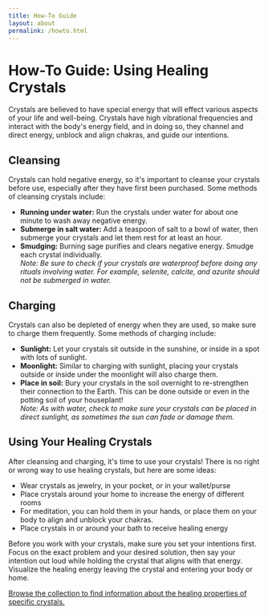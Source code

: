 ```yaml
---
title: How-To Guide
layout: about
permalink: /howto.html
---
```


# How-To Guide: Using Healing Crystals  
Crystals are believed to have special energy that will effect various aspects of your life and well-being. Crystals have high vibrational frequencies and interact with the body's energy field, and in doing so, they channel and direct energy, unblock and align chakras, and guide our intentions. 

## Cleansing  
Crystals can hold negative energy, so it's important to cleanse your crystals before use, especially after they have first been purchased. 
Some methods of cleansing crystals include:  
* **Running under water:** Run the crystals under water for about one minute to wash away negative energy.  
* **Submerge in salt water:** Add a teaspoon of salt to a bowl of water, then submerge your crystals and let them rest for at least an hour.  
* **Smudging:** Burning sage purifies and clears negative energy. Smudge each crystal individually.  
*Note: Be sure to check if your crystals are waterproof before doing any rituals involving water. For example, selenite, calcite, and azurite should not be submerged in water.*  

## Charging  
Crystals can also be depleted of energy when they are used, so make sure to charge them frequently. Some methods of charging include:  
* **Sunlight:** Let your crystals sit outside in the sunshine, or inside in a spot with lots of sunlight.  
* **Moonlight:** Similar to charging with sunlight, placing your crystals outside or inside under the moonlight will also charge them.  
* **Place in soil:** Bury your crystals in the soil overnight to re-strengthen their connection to the Earth. This can be done outside or even in the potting soil of your houseplant!  
*Note: As with water, check to make sure your crystals can be placed in direct sunlight, as sometimes the sun can fade or damage them.*  

## Using Your Healing Crystals
After cleansing and charging, it's time to use your crystals! There is no right or wrong way to use healing crystals, but here are some ideas:  
* Wear crystals as jewelry, in your pocket, or in your wallet/purse  
* Place crystals around your home to increase the energy of different rooms  
* For meditation, you can hold them in your hands, or place them on your body to align and unblock your chakras.  
* Place crystals in or around your bath to receive healing energy  

Before you work with your crystals, make sure you set your intentions first. Focus on the exact problem and your desired solution, then say your intention out loud while holding the crystal that aligns with that energy. Visualize the healing energy leaving the crystal and entering your body or home.  

[Browse the collection to find information about the healing properties of specific crystals.](https://audreycarter1.github.io/crystalsforcalm/browse.html)

